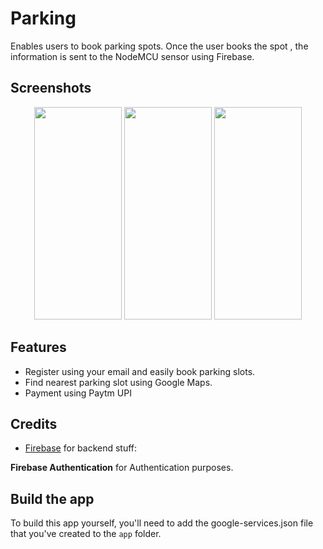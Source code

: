 # Parking
Enables users to book parking spots. Once the user books the spot , the information is sent to the NodeMCU sensor using Firebase.

## Screenshots

<p align="center">
  <img src="https://raw.githubusercontent.com/ravk1234/Parking/master/login.jpg" height="340" width="140"/>
 <img src="https://raw.githubusercontent.com/ravk1234/Parking/master/map.jpg" height="340" width="140"/>
   <img src="https://raw.githubusercontent.com/ravk1234/Parking/master/parkinglot.jpg" height="340" width="140"/>
</p>

## Features
* Register using your email and easily book parking slots.
* Find nearest parking slot using Google Maps.
* Payment using Paytm UPI

## Credits
* [Firebase](https://github.com/firebase) for backend stuff:

**Firebase Authentication** for Authentication purposes.

## Build the app

To build this app yourself, you'll need to add the google-services.json file that you've created to the `app` folder. 

